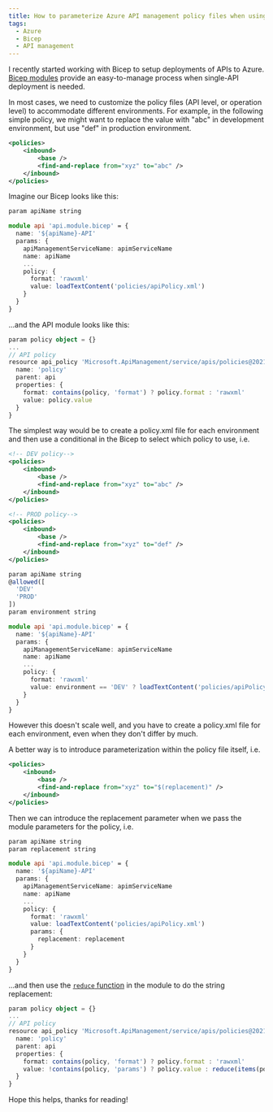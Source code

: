 ```yaml
---
title: How to parameterize Azure API management policy files when using Bicep
tags:
  - Azure
  - Bicep
  - API management
---
```


I recently started working with Bicep to setup deployments of APIs to Azure. [Bicep modules](https://learn.microsoft.com/en-us/azure/azure-resource-manager/bicep/modules) provide an easy-to-manage process when single-API deployment is needed.

<!--more-->
In most cases, we need to customize the policy files (API level, or operation level) to accommodate different environments. For example, in the following simple policy, we might want to replace the value with "abc" in development environment, but use "def" in production environment.

```xml
<policies>
    <inbound>
        <base />
        <find-and-replace from="xyz" to="abc" />
    </inbound>
</policies>
```

Imagine our Bicep looks like this:

```typescript
param apiName string

module api 'api.module.bicep' = {
  name: '${apiName}-API'
  params: {
    apiManagementServiceName: apimServiceName
    name: apiName
    ...
    policy: {
      format: 'rawxml'
      value: loadTextContent('policies/apiPolicy.xml')
    }
  }
}
```

...and the API module looks like this:

```typescript
param policy object = {}
...
// API policy
resource api_policy 'Microsoft.ApiManagement/service/apis/policies@2021-08-01' = if (!empty(policy)) {
  name: 'policy'
  parent: api
  properties: {
    format: contains(policy, 'format') ? policy.format : 'rawxml'
    value: policy.value
  }
}
```

The simplest way would be to create a policy.xml file for each environment and then use a conditional in the Bicep to select which policy to use, i.e.

```xml
<!-- DEV policy-->
<policies>
    <inbound>
        <base />
        <find-and-replace from="xyz" to="abc" />
    </inbound>
</policies>
```

```xml
<!-- PROD policy-->
<policies>
    <inbound>
        <base />
        <find-and-replace from="xyz" to="def" />
    </inbound>
</policies>
```


```typescript
param apiName string
@allowed([
  'DEV'
  'PROD'
])
param environment string

module api 'api.module.bicep' = {
  name: '${apiName}-API'
  params: {
    apiManagementServiceName: apimServiceName
    name: apiName
    ...
    policy: {
      format: 'rawxml'
      value: environment == 'DEV' ? loadTextContent('policies/apiPolicy.DEV.xml') : loadTextContent('policies/apiPolicy.PROD.xml')
    }
  }
}
```

However this doesn't scale well, and you have to create a policy.xml file for each environment, even when they don't differ by much.

<!--more-->
A better way is to introduce parameterization within the policy file itself, i.e.

```xml
<policies>
    <inbound>
        <base />
        <find-and-replace from="xyz" to="$(replacement)" />
    </inbound>
</policies>
```

Then we can introduce the replacement parameter when we pass the module parameters for the policy, i.e.

```typescript
param apiName string
param replacement string

module api 'api.module.bicep' = {
  name: '${apiName}-API'
  params: {
    apiManagementServiceName: apimServiceName
    name: apiName
    ...
    policy: {
      format: 'rawxml'
      value: loadTextContent('policies/apiPolicy.xml')
      params: {
        replacement: replacement
      }
    }
  }
}
```

...and then use the [`reduce` function](https://learn.microsoft.com/en-us/azure/azure-resource-manager/bicep/bicep-functions-lambda#reduce) in the module to do the string replacement:

```typescript
param policy object = {}
...
// API policy
resource api_policy 'Microsoft.ApiManagement/service/apis/policies@2021-08-01' = if (!empty(policy)) {
  name: 'policy'
  parent: api
  properties: {
    format: contains(policy, 'format') ? policy.format : 'rawxml'
    value: !contains(policy, 'params') ? policy.value : reduce(items(policy.params), policy.value, (result, param) => replace(string(result), '\$(${param.key})', param.value))
  }
}
```

Hope this helps, thanks for reading!